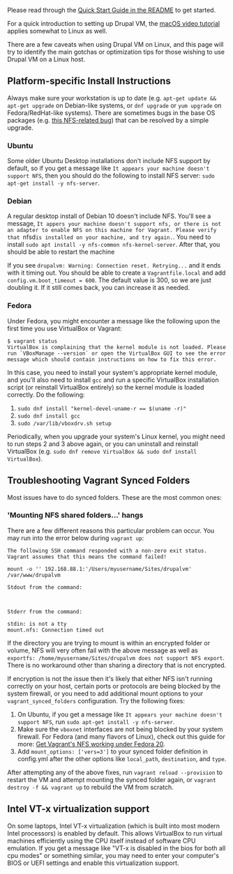 Please read through the [Quick Start Guide in the README](https://github.com/geerlingguy/drupal-vm#quick-start-guide) to get started.

For a quick introduction to setting up Drupal VM, the [macOS video tutorial](installation-macos.md) applies somewhat to Linux as well.

There are a few caveats when using Drupal VM on Linux, and this page will try to identify the main gotchas or optimization tips for those wishing to use Drupal VM on a Linux host.

## Platform-specific Install Instructions

Always make sure your workstation is up to date (e.g. `apt-get update && apt-get upgrade` on Debian-like systems, or `dnf upgrade` or `yum upgrade` on Fedora/RedHat-like systems). There are sometimes bugs in the base OS packages (e.g. [this NFS-related bug](https://bugs.launchpad.net/ubuntu/+source/linux/+bug/1508510)) that can be resolved by a simple upgrade.

### Ubuntu

Some older Ubuntu Desktop installations don't include NFS support by default, so if you get a message like `It appears your machine doesn't support NFS`, then you should do the following to install NFS server: `sudo apt-get install -y nfs-server`.

### Debian

A regular desktop install of Debian 10 doesn't include NFS. You'll see a message, `It appers your machine doesn't support nfs, or there is not an adapter to enable NFS on this machine for Vagrant. Please verify that `nfsd`is installed on your machine, and try again.`. You need to install `sudo apt install -y nfs-common nfs-kernel-server`. After that, you should be able to restart the machine

If you see `drupalvm: Warning: Connection reset. Retrying...` and it ends with it timing out. You should be able to create a `Vagrantfile.local` and add `config.vm.boot_timeout = 600`. The default value is 300, so we are just doubling it. If it still comes back, you can increase it as needed.

### Fedora

Under Fedora, you might encounter a message like the following upon the first time you use VirtualBox or Vagrant:

```
$ vagrant status
VirtualBox is complaining that the kernel module is not loaded. Please
run `VBoxManage --version` or open the VirtualBox GUI to see the error
message which should contain instructions on how to fix this error.
```

In this case, you need to install your system's appropriate kernel module, and you'll also need to install `gcc` and run a specific VirtualBox installation script (or reinstall VirtualBox entirely) so the kernel module is loaded correctly. Do the following:

  1. `sudo dnf install "kernel-devel-uname-r == $(uname -r)"`
  2. `sudo dnf install gcc`
  3. `sudo /var/lib/vboxdrv.sh setup`

Periodically, when you upgrade your system's Linux kernel, you might need to run steps 2 and 3 above again, or you can uninstall and reinstall VirtualBox (e.g. `sudo dnf remove VirtualBox && sudo dnf install VirtualBox`).

## Troubleshooting Vagrant Synced Folders

Most issues have to do synced folders. These are the most common ones:

### 'Mounting NFS shared folders...' hangs

There are a few different reasons this particular problem can occur. You may run into the error below during `vagrant up`:

```
The following SSH command responded with a non-zero exit status.
Vagrant assumes that this means the command failed!

mount -o '' 192.168.88.1:'/Users/myusername/Sites/drupalvm' /var/www/drupalvm

Stdout from the command:



Stderr from the command:

stdin: is not a tty
mount.nfs: Connection timed out
```

If the directory you are trying to mount is within an encrypted folder or volume, NFS will very often fail with the above message as well as `exportfs: /home/myusername/Sites/drupalvm does not support NFS export`. There is no workaround other than sharing a directory that is not encrypted.

If encryption is not the issue then it's likely that either NFS isn't running correctly on your host, certain ports or protocols are being blocked by the system firewall, or you need to add additional mount options to your `vagrant_synced_folders` configuration. Try the following fixes:

  1. On Ubuntu, if you get a message like `It appears your machine doesn't support NFS`, run `sudo apt-get install -y nfs-server`.
  1. Make sure the `vboxnet` interfaces are not being blocked by your system firewall. For Fedora (and many flavors of Linux), check out this guide for more: [Get Vagrant's NFS working under Fedora 20](https://web.archive.org/web/20150706105420/http://blog.bak1an.so/blog/2014/03/23/fedora-vagrant-nfs/).
  1. Add `mount_options: ['vers=3']` to your synced folder definition in config.yml after the other options like `local_path`, `destination`, and `type`.

After attempting any of the above fixes, run `vagrant reload --provision` to restart the VM and attempt mounting the synced folder again, or `vagrant destroy -f && vagrant up` to rebuild the VM from scratch.

## Intel VT-x virtualization support

On some laptops, Intel VT-x virtualization (which is built into most modern Intel processors) is enabled by default. This allows VirtualBox to run virtual machines efficiently using the CPU itself instead of software CPU emulation. If you get a message like "VT-x is disabled in the bios for both all cpu modes" or something similar, you may need to enter your computer's BIOS or UEFI settings and enable this virtualization support.
